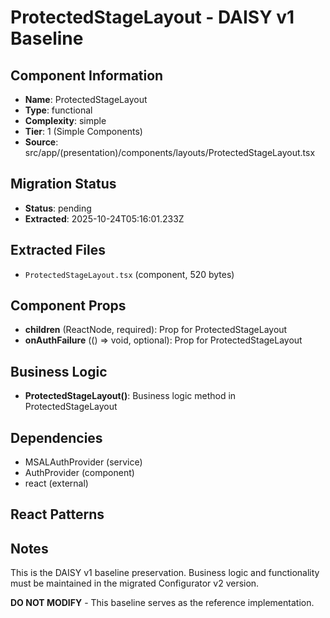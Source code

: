 # ProtectedStageLayout - DAISY v1 Baseline

## Component Information

- **Name**: ProtectedStageLayout
- **Type**: functional
- **Complexity**: simple
- **Tier**: 1 (Simple Components)
- **Source**: src/app/(presentation)/components/layouts/ProtectedStageLayout.tsx

## Migration Status

- **Status**: pending
- **Extracted**: 2025-10-24T05:16:01.233Z

## Extracted Files

- `ProtectedStageLayout.tsx` (component, 520 bytes)

## Component Props

- **children** (ReactNode, required): Prop for ProtectedStageLayout
- **onAuthFailure** (() => void, optional): Prop for ProtectedStageLayout

## Business Logic

- **ProtectedStageLayout()**: Business logic method in ProtectedStageLayout

## Dependencies

- MSALAuthProvider (service)
- AuthProvider (component)
- react (external)

## React Patterns



## Notes

This is the DAISY v1 baseline preservation. Business logic and functionality
must be maintained in the migrated Configurator v2 version.

**DO NOT MODIFY** - This baseline serves as the reference implementation.
